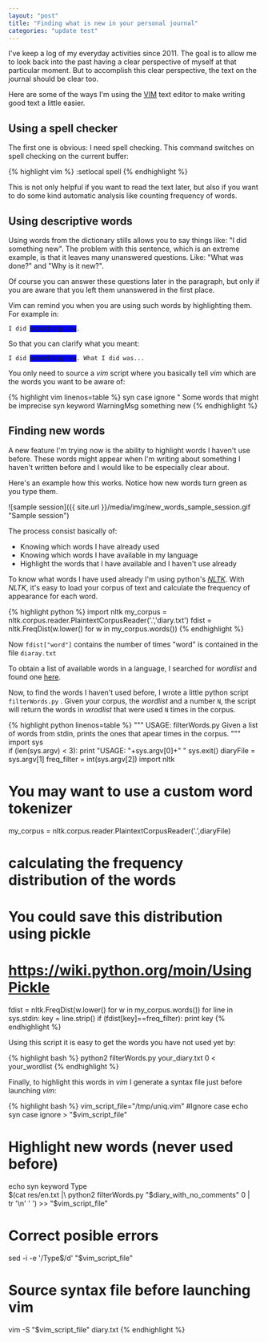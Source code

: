 ```yaml
---
layout: "post"
title: "Finding what is new in your personal journal"
categories: "update test"
---
```


I've keep a log of my everyday activities since 2011. The goal is to
allow me to look back into the past having a clear perspective of myself at that
particular moment. But to accomplish this clear perspective, the text on the
journal should be clear too.

Here are some of the ways I'm using the [VIM](http://www.vim.org/) text editor
to make writing good text a little easier.

## Using a spell checker

The first one is obvious: I need spell checking. This command switches on spell
checking on the current buffer:

{% highlight vim %}
:setlocal spell
{% endhighlight %}

This is not only helpful if you want to read the text later, but also if
you want to do some kind automatic analysis like counting frequency of words.

## Using descriptive words

Using words from the dictionary stills allows you to say things like: "I did
something new". The problem with this sentence, which is an extreme example, is
that it leaves many unanswered questions. Like: "What was done?" and "Why is it
new?".

Of course you can answer these questions later in the paragraph, but only if you
are aware that you left them unanswered in the first place.

Vim can remind you when you are using such words by highlighting them. For
example in:

<pre class="terminal">
<code>I did <span style="background-color:blue;">something new</span>.</code>
</pre>

So that you can clarify what you meant:

<pre class="terminal">
<code>I did <span style="background-color:blue;">something new</span>. What I did was...</code>
</pre>

You only need to source a *vim* script where you basically tell *vim* which are the
words you want to be aware of:

{% highlight vim linenos=table %}
syn case ignore
" Some words that might be imprecise 
syn keyword WarningMsg something new
{% endhighlight %}

## Finding new words

A new feature I'm trying now is the ability to highlight words I haven't use
before. These words might appear when I'm writing about something I haven't
written before and I would like to be especially clear about.

Here's an example how this works. Notice how new words turn green as you type
them.

![sample session]({{ site.url }}/media/img/new_words_sample_session.gif "Sample session")

The process consist basically of:

* Knowing which words I have already used
* Knowing which words I have available in my language
* Highlight the words that I have available and I haven't use already

To know what words I have used already I'm using python's [*NLTK*](http://www.nltk.org/).
With *NLTK*, it's easy to load your corpus of text and calculate the frequency
of appearance for each word.

{% highlight python %}
import nltk
my_corpus = nltk.corpus.reader.PlaintextCorpusReader('.','diary.txt')
fdist = nltk.FreqDist(w.lower() for w in my_corpus.words())
{% endhighlight %}

Now `fdist["word"]` contains the number of times "word" is contained in the
file `diaray.txt`

To obtain a list of available words in a language, I searched for *wordlist*
and found one [here](http://www.google.com/search?q=english+wordlist "Google Search").

Now, to find the words I haven't used before,  I wrote a little python script
`filterWords.py` . Given your corpus, the *wordlist* and a number `N`, the
script will return the words in *wrodlist* that were used `N` times in the corpus.

{% highlight python linenos=table %}
""" 
    USAGE: filterWords.py <diaray file> <frequency filter>
    Given a list of words from stdin, prints the ones that apear <frequency
    filter> times in the <diaray file> corpus.
"""
import sys                      
if (len(sys.argv) < 3):
    print "USAGE: "+sys.argv[0]+" <diaray file> <frequency filter>"
    sys.exit()
diaryFile = sys.argv[1]
freq_filter = int(sys.argv[2])
import nltk
# You may want to use a custom word tokenizer
my_corpus = nltk.corpus.reader.PlaintextCorpusReader('.',diaryFile)
# calculating the frequency distribution of the words
# You could save this distribution using pickle
# https://wiki.python.org/moin/UsingPickle
fdist = nltk.FreqDist(w.lower() for w in my_corpus.words())
for line in sys.stdin:
    key = line.strip() 
    if (fdist[key]==freq_filter):
			print key
{% endhighlight %}

Using this script it is easy to get the words you have not used yet by:

{% highlight bash %}
python2 filterWords.py your_diary.txt 0 < your_wordlist
{% endhighlight %}

Finally, to highlight this words in *vim* I generate a syntax file just before
launching *vim*:

{% highlight bash %}
vim_script_file="/tmp/uniq.vim"
#Ignore case
echo syn case ignore > "$vim_script_file" 

# Highlight new words (never used before)
echo syn keyword Type\
        $(cat res/en.txt |\
			python2 filterWords.py "$diary_with_no_comments" 0 |\
        tr '\n' ' ') >> "$vim_script_file"

# Correct posible errors
sed -i -e '/Type$/d' "$vim_script_file"

# Source syntax file before launching vim
vim -S "$vim_script_file" diary.txt
{% endhighlight %}
